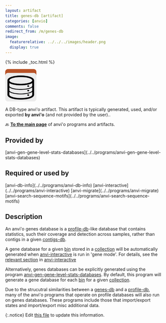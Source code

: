 ```yaml
---
layout: artifact
title: genes-db [artifact]
categories: [anvio]
comments: false
redirect_from: /m/genes-db
image:
  featurerelative: ../../../images/header.png
  display: true
---
```



{% include _toc.html %}


<img src="../../images/icons/DB.png" alt="DB" style="width:100px; border:none" />

A DB-type anvi'o artifact. This artifact is typically generated, used, and/or exported **by anvi'o** (and not provided by the user)..

🔙 **[To the main page](../../)** of anvi'o programs and artifacts.

## Provided by


<p style="text-align: left" markdown="1"><span class="artifact-p">[anvi-gen-gene-level-stats-databases](../../programs/anvi-gen-gene-level-stats-databases)</span></p>


## Required or used by


<p style="text-align: left" markdown="1"><span class="artifact-r">[anvi-db-info](../../programs/anvi-db-info)</span> <span class="artifact-r">[anvi-interactive](../../programs/anvi-interactive)</span> <span class="artifact-r">[anvi-migrate](../../programs/anvi-migrate)</span> <span class="artifact-r">[anvi-search-sequence-motifs](../../programs/anvi-search-sequence-motifs)</span></p>


## Description

An anvi'o genes database is a <span class="artifact-n">[profile-db](/software/anvio/help/main/artifacts/profile-db)</span>-like database that contains statistics, such their coverage and detection across samples, rather than contigs in a given <span class="artifact-n">[contigs-db](/software/anvio/help/main/artifacts/contigs-db)</span>.

A gene database for a given <span class="artifact-n">[bin](/software/anvio/help/main/artifacts/bin)</span> stored in a <span class="artifact-n">[collection](/software/anvio/help/main/artifacts/collection)</span> will be automatically generated when <span class="artifact-p">[anvi-interactive](/software/anvio/help/main/programs/anvi-interactive)</span> is run in 'gene mode'. For details, see the [relevant section](../programs/anvi-interactive/#visualizing-genes-instead-of-contigs) in <span class="artifact-p">[anvi-interactive](/software/anvio/help/main/programs/anvi-interactive)</span>

Alternatively, genes databases can be explicitly generated using the program <span class="artifact-p">[anvi-gen-gene-level-stats-databases](/software/anvio/help/main/programs/anvi-gen-gene-level-stats-databases)</span>. By default, this program will generate a gene database for each <span class="artifact-n">[bin](/software/anvio/help/main/artifacts/bin)</span> for a given <span class="artifact-n">[collection](/software/anvio/help/main/artifacts/collection)</span>. 

Due to the strucutral similarities between a <span class="artifact-n">[genes-db](/software/anvio/help/main/artifacts/genes-db)</span> and a <span class="artifact-n">[profile-db](/software/anvio/help/main/artifacts/profile-db)</span>, many of the anvi'o programs that operate on profile databases will also run on genes databases. These programs include those that import/export states and import/export misc additional data.


{:.notice}
Edit [this file](https://github.com/merenlab/anvio/tree/master/anvio/docs/artifacts/genes-db.md) to update this information.

